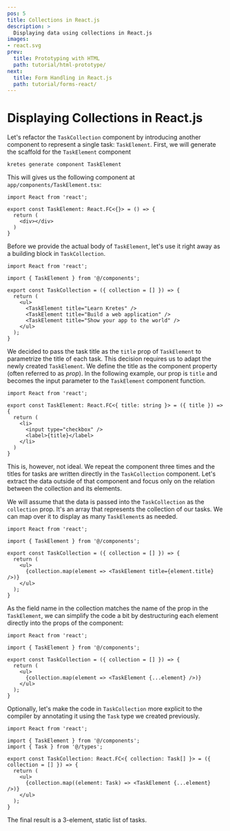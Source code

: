 ```yaml
---
pos: 5
title: Collections in React.js
description: >
  Displaying data using collections in React.js
images:
- react.svg
prev:
  title: Prototyping with HTML 
  path: tutorial/html-prototype/
next:
  title: Form Handling in React.js 
  path: tutorial/forms-react/
---
```


# Displaying Collections in React.js

Let's refactor the `TaskCollection` component by introducing another component to represent a single task: `TaskElement`. First, we will generate the scaffold for the `TaskElement` component

```
kretes generate component TaskElement
```

This will gives us the following component at `app/components/TaskElement.tsx`:

```tsx
import React from 'react';

export const TaskElement: React.FC<{}> = () => {
  return (
    <div></div>
  )
}
```

Before we provide the actual body of `TaskElement`, let's use it right away as a building block in `TaskCollection`.

```tsx
import React from 'react';

import { TaskElement } from '@/components';

export const TaskCollection = ({ collection = [] }) => {
  return (
    <ul>
      <TaskElement title="Learn Kretes" />
      <TaskElement title="Build a web application" />
      <TaskElement title="Show your app to the world" />
    </ul>
  );
}
```

We decided to pass the task title as the `title` prop of `TaskElement` to parametrize the title of each task. This decision requires us to adapt the newly created `TaskElement`. We define the title as the component property (often referred to as *prop*). In the following example, our prop is `title` and becomes the input parameter to the `TaskElement` component function.

```tsx
import React from 'react';

export const TaskElement: React.FC<{ title: string }> = ({ title }) => {
  return (
    <li>
      <input type="checkbox" />
      <label>{title}</label>
    </li>
  )
}
```

This is, however, not ideal. We repeat the component three times and the titles for tasks are written directly in the `TaskCollection` component. Let's extract the data outside of that component and focus only on the relation between the collection and its elements.

We will assume that the data is passed into the `TaskCollection` as the `collection` prop. It's an array that represents the collection of our tasks. We can map over it to display as many `TaskElement`s as needed.

```tsx{8}
import React from 'react';

import { TaskElement } from '@/components';

export const TaskCollection = ({ collection = [] }) => {
  return (
    <ul>
      {collection.map(element => <TaskElement title={element.title} />)}
    </ul>
  );
}
```

As the field name in the collection matches the name of the prop in the `TaskElement`, we can simplify the code a bit by destructuring each element directly into the props of the component:

```tsx{8}
import React from 'react';

import { TaskElement } from '@/components';

export const TaskCollection = ({ collection = [] }) => {
  return (
    <ul>
      {collection.map(element => <TaskElement {...element} />)}
    </ul>
  );
}
```

Optionally, let's make the code in `TaskCollection` more explicit to the compiler by annotating it using the `Task` type we created previously.

```tsx{3,9}
import React from 'react';

import { TaskElement } from '@/components';
import { Task } from '@/types';

export const TaskCollection: React.FC<{ collection: Task[] }> = ({ collection = [] }) => {
  return (
    <ul>
      {collection.map((element: Task) => <TaskElement {...element} />)}
    </ul>
  );
}
```

The final result is a 3-element, static list of tasks.
